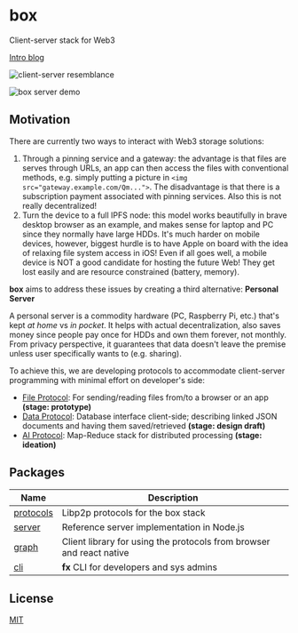 # box

Client-server stack for Web3

[Intro blog](https://dev.to/fx/google-photos-open-source-alternative-with-react-native-80c#ending-big-techs-reign-by-building-opensource-p2p-apps)

![client-server resemblance](https://user-images.githubusercontent.com/1758649/126010892-b7bf9905-0044-472d-aeb6-1ed7e66268d8.png)

![box server demo](https://user-images.githubusercontent.com/1758649/126008513-e5f8f2eb-b931-4450-8373-6102cf47e7d1.png)

## Motivation

There are currently two ways to interact with Web3 storage solutions:

1. Through a pinning service and a gateway: the advantage is that files are serves through URLs, an app can then access the files with conventional methods, e.g. simply putting a picture in `<img src="gateway.example.com/Qm...">`. The disadvantage is that there is a subscription payment associated with pinning services. Also this is not really decentralized!
2. Turn the device to a full IPFS node: this model works beautifully in brave desktop browser as an example, and makes sense for laptop and PC since they normally have large HDDs. It's much harder on mobile devices, however, biggest hurdle is to have Apple on board with the idea of relaxing file system access in iOS! Even if all goes well, a mobile device is NOT a good candidate for hosting the future Web! They get lost easily and are resource constrained (battery, memory).

**box** aims to address these issues by creating a third alternative: **Personal Server**

A personal server is a commodity hardware (PC, Raspberry Pi, etc.) that's kept *at home* vs *in pocket*. It helps with actual decentralization, also saves money since people pay once for HDDs and own them forever, not monthly. From privacy perspective, it guarantees that data doesn't leave the premise unless user specifically wants to (e.g. sharing).

To achieve this, we are developing protocols to accommodate client-server programming with minimal effort on developer's side:

- [File Protocol](packages/protocols/file): For sending/reading files from/to a browser or an app **(stage: prototype)**
- [Data Protocol](packages/protocols/data): Database interface client-side; describing linked JSON documents and having them saved/retrieved **(stage: design draft)**
- [AI Protocol](packages/protocols/ai): Map-Reduce stack for distributed processing **(stage: ideation)**

## Packages

| Name | Description |
| --- | --- |
| [protocols](packages/protocols) | Libp2p protocols for the box stack |
| [server](packages/server) | Reference server implementation in Node.js |
| [graph](packages/graph) | Client library for using the protocols from browser and react native |
| [cli](packages/cli) | **fx** CLI for developers and sys admins |

## License

[MIT](LICENSE)
